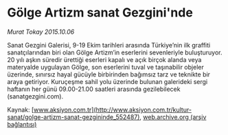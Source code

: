 # Gölge Artizm sanat Gezgini'nde

*Murat Tokay 2015.10.06*

<div class="pNewsDetailMainContent ctx_content" itemprop="articleBody">
 <p>
  Sanat Gezgini Galerisi, 9-19 Ekim tarihleri arasında Türkiye’nin ilk graffiti sanatçılarından biri olan Gölge Artizm’in eserlerini sevenleriyle buluşturuyor. 20 yılı aşkın süredir ürettiği eserleri kapalı ve açık birçok alanda veya materyalde uygulayan Gölge, son eserlerini tuval ve taşınabilir objeler üzerinde, sınırsız hayal gücüyle birbirinden bağımsız tarz ve teknikte bir araya getiriyor. Kuruçeşme sahil yolu üzerinde bulunan galerideki sergi haftanın her günü 09.00-21.00 saatleri arasında gezilebilecek (sanatgezgini.com).
 </p>
</div>


Kaynak: [www.aksiyon.com.tr](http://www.aksiyon.com.tr/kultur-sanat/golge-artizm-sanat-gezgininde_552487), [web.archive.org (arşiv bağlantısı)](http://web.archive.org/web/20160125045551/http://www.aksiyon.com.tr/kultur-sanat/golge-artizm-sanat-gezgininde_552487)
